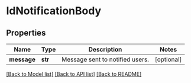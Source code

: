# IdNotificationBody

## Properties
Name | Type | Description | Notes
------------ | ------------- | ------------- | -------------
**message** | **str** | Message sent to notified users. | [optional] 

[[Back to Model list]](../README.md#documentation-for-models) [[Back to API list]](../README.md#documentation-for-api-endpoints) [[Back to README]](../README.md)

